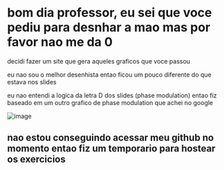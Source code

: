# bom dia professor, eu sei que voce pediu para desnhar a mao mas por favor nao me da 0

decidi fazer um site que gera aqueles graficos que voce passou

eu nao sou o melhor desenhista entao ficou um pouco diferente do que estava nos slides

eu nao entendi a logica da letra D dos slides (phase modulation) entao fiz baseado em um outro grafico de phase modulation que achei no google

![image](https://user-images.githubusercontent.com/125526050/223191588-ec91f3cd-81fd-4b80-9ce8-5bafd85032ee.png)


 ## nao estou conseguindo acessar meu github no momento entao fiz um temporario para hostear os exercicios
